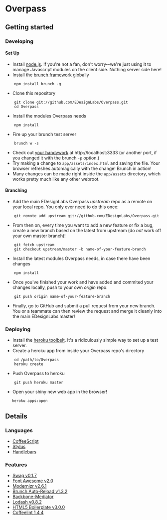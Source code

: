 # Overpass

## Getting started

### Developing

#### Set Up
- Install [node.js](http://nodejs.org/). If you're not a fan, don't worry--we're just using it to manage Javascript modules on the client side.  Nothing server side here!
- Install the [brunch framework](http://brunch.io/) globally

```
    npm install brunch -g
```

- Clone this repository

```
    git clone git://github.com/EDesignLabs/Overpass.git
    cd Overpass
```

- Install the modules Overpass needs

```
    npm install
```

- Fire up your brunch test server

```
    brunch w -s
```

- Check out [your handywork](http://localhost:3333) at http://localhost:3333 (or another port, if you changed it with the brunch `-p` option.)
- Try making a change to `app/assets/index.html` and saving the file.  Your browser refreshes automagically with the change! Brunch in action!
- Many changes can be made right inside the `app/assets` directory, which works pretty much like any other webroot.

#### Branching
- Add the main EDesignLabs Overpass *upstream* repo as a remote on your local repo. You only ever need to do this once:

```
    git remote add upstream git://github.com/EDesignLabs/Overpass.git
```

- From then on, every time you want to add a new feature or fix a bug, create a new branch based on the latest from upstream (do *not* work off your own master branch)!

```
    git fetch upstream
    git checkout upstream/master -b name-of-your-feature-branch
```

- Install the latest modules Overpass needs, in case there have been changes

```
    npm install
```

- Once you've finished your work and have added and commited your changes locally, push to your own *origin* repo:

```
    git push origin name-of-your-feature-branch
```

- Finally, go to GitHub and submit a pull request from your new branch.  You or a teammate can then review the request and merge it cleanly into the main EDesignLabs master!

### Deploying
- Install the [heroku toolbelt](https://toolbelt.heroku.com/). It's a ridiculously simple way to set up a test server.
- Create a heroku app from inside your Overpass repo's directory

```
    cd /path/to/Overpass
    heroku create
```

- Push Overpass to heroku

```
    git push heroku master
```

- Open your shiny new web app in the browser!

```
   heroku apps:open
```

## Details

### Languages

- [CoffeeScript](http://coffeescript.org/)
- [Stylus](http://learnboost.github.com/stylus/)
- [Handlebars](http://handlebarsjs.com/)

### Features

- [Swag v0.1.7](https://github.com/elving/swag)
- [Font Awesome v2.0](https://github.com/FortAwesome/Font-Awesome)
- [Modernizr v2.6.1](https://github.com/Modernizr/Modernizr)
- [Brunch Auto-Reload v1.3.2](https://github.com/brunch/auto-reload-brunch)
- [Backbone-Mediator](https://github.com/chalbert/Backbone-Mediator)
- [Lodash v0.8.2](https://github.com/bestiejs/lodash)
- [HTML5 Boilerplate v3.0.0](https://github.com/h5bp/html5-boilerplate)
- [Coffeelint 1.4.4](https://github.com/ilkosta/coffeelint-brunch)
